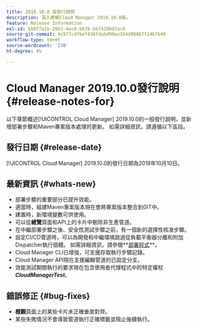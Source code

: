 ```yaml
---
title: 2019.10.0 版發行說明
description: 深入瞭解Cloud Manager 2019.10.0版。
feature: Release Information
exl-id: b58f7a1b-2063-4ac8-b676-bb74200d7ac9
source-git-commit: 4c977cdfbef438fdabd90ee104d98887f2467b49
workflow-type: tm+mt
source-wordcount: '238'
ht-degree: 4%

---
```


# Cloud Manager 2019.10.0發行說明 {#release-notes-for}

以下章節概述[!UICONTROL Cloud Manager] 2019.10.0的一般發行說明，並新增部署步驟和Maven專案版本處理的更新。
如需詳細資訊，請遵循以下區段。

## 發行日期 {#release-date}

[!UICONTROL Cloud Manager] 2019.10.0的發行日期為2019年10月10日。

## 最新資訊 {#whats-new}

* 部署步驟的重要部分已提升效能。
* 適當時，組建Maven專案版本現在會將專案版本整合到GIT中。
* 建置時，新環境變數可供使用。
* 可以從&#x200B;**總覽**&#x200B;頁面和API上的卡片中刪除非生產管道。
* 在中繼部署步驟之後、安全性測試步驟之前，有一個新的選擇性核准步驟。
* 設定CI/CD管道時，可以為開發和中繼環境跳過從負載平衡器分離和附加Dispatcher執行個體。
如需詳細資訊，請參閱**[部署程式](/help/using/code-deployment.md)**。
* Cloud Manager CLI已增強，可支援存取執行步驟記錄。
* Cloud Manager API現在支援編輯管道的已設定分支。
* 效能測試期間執行的要求現在包含使用者代理程式中的特定權杖&#x200B;***CloudManagerTest***。

## 錯誤修正 {#bug-fixes}

* **概觀**&#x200B;頁面上的某些卡片未正確垂直對齊。
* 某些失敗情況不會導致管道執行正確標籤並阻止後續執行。
